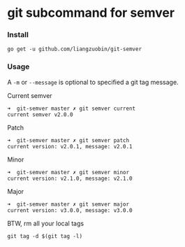 # git subcommand for semver 

### Install
~~~
go get -u github.com/liangzuobin/git-semver
~~~

### Usage

A `-m` or `--message` is optional to specified a git tag message.

Current semver
~~~
➜  git-semver master ✗ git semver current
current semver v2.0.0
~~~

Patch
~~~
➜  git-semver master ✗ git semver patch
current version: v2.0.1, message: v2.0.1
~~~

Minor
~~~
➜  git-semver master ✗ git semver minor
current version: v2.1.0, message: v2.1.0
~~~

Major
~~~
➜  git-semver master ✗ git semver major
current version: v3.0.0, message: v3.0.0
~~~

BTW, rm all your local tags
~~~
git tag -d $(git tag -l)
~~~